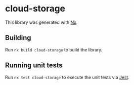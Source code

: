 # cloud-storage

This library was generated with [Nx](https://nx.dev).

## Building

Run `nx build cloud-storage` to build the library.

## Running unit tests

Run `nx test cloud-storage` to execute the unit tests via [Jest](https://jestjs.io).
